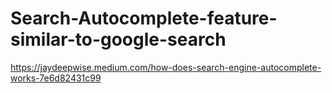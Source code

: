 # Search-Autocomplete-feature-similar-to-google-search

https://jaydeepwise.medium.com/how-does-search-engine-autocomplete-works-7e6d82431c99
